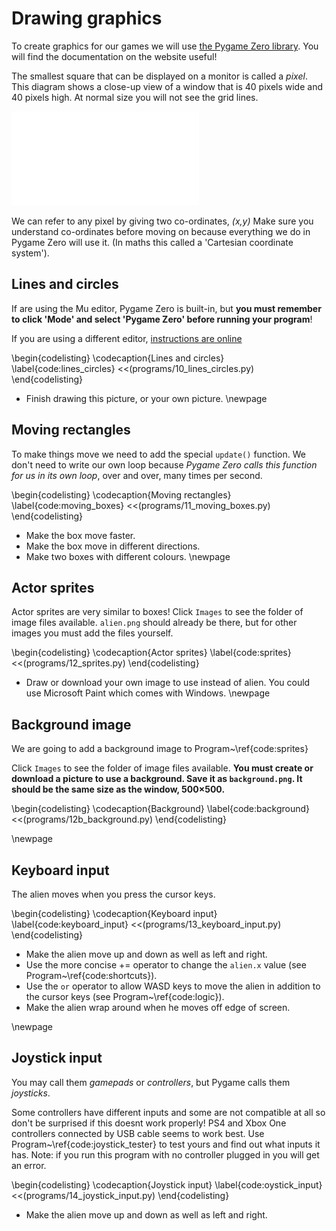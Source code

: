 # Drawing graphics

To create graphics for our games we will use [the Pygame Zero library](https://pygame-zero.readthedocs.io). You will find the documentation on the website useful!

The smallest square that can be displayed on a monitor is called a *pixel*. This diagram shows a close-up view
of a window that is 40 pixels wide and 40 pixels high.  At normal size you will not see the grid lines.

![Model View Controller](images/figures/pixelgrid.pdf)

We can refer to any pixel by giving two co-ordinates, *(x,y)* Make sure you understand co-ordinates before moving on
because everything we do in Pygame Zero will use it.  (In maths this called a 'Cartesian coordinate system').

## Lines and circles

If are using the Mu editor, Pygame Zero is built-in, but **you must remember to click 'Mode' and select 'Pygame Zero' before running your program**!

If you are using a different editor, [instructions are online](https://pygame-zero.readthedocs.io/en/stable/ide-mode.html)

\begin{codelisting}
\codecaption{Lines and circles}
\label{code:lines_circles}
<<(programs/10_lines_circles.py)
\end{codelisting}

* Finish drawing this picture, or your own picture.
\newpage

## Moving rectangles

To make things move we need to add the special `update()` function.
We don't need to write our own loop because *Pygame Zero calls this function for us in its own loop*, over and over, many times per second.

\begin{codelisting}
\codecaption{Moving rectangles}
\label{code:moving_boxes}
<<(programs/11_moving_boxes.py)
\end{codelisting}

* Make the box move faster.
* Make the box move in different directions.
* Make two boxes with different colours.
\newpage

## Actor sprites

Actor sprites are very similar to boxes!
Click `Images` to see the folder of image files available.
`alien.png` should already be there, but
for other images you must add the files yourself.

\begin{codelisting}
\codecaption{Actor sprites}
\label{code:sprites}
<<(programs/12_sprites.py)
\end{codelisting}

* Draw or download your own image to use instead of alien.  You could use Microsoft Paint which comes with Windows.
\newpage

## Background image

We are going to add a background image to  Program~\ref{code:sprites}

Click `Images` to see the folder of image files available.  **You must create or download a picture
to use a background.  Save it as `background.png`.  It should be the same size as the window, 500×500.**

\begin{codelisting}
\codecaption{Background}
\label{code:background}
<<(programs/12b_background.py)
\end{codelisting}

\newpage

## Keyboard input

The alien moves when you press the cursor keys.

\begin{codelisting}
\codecaption{Keyboard input}
\label{code:keyboard_input}
<<(programs/13_keyboard_input.py)
\end{codelisting}

* Make the alien move up and down as well as left and right.
* Use the more concise += operator to change the `alien.x` value (see Program~\ref{code:shortcuts}).
* Use the `or` operator to allow WASD keys to move the alien in addition to the cursor keys (see Program~\ref{code:logic}).
* Make the alien wrap around when he moves off edge of screen.

\newpage

## Joystick input

You may call them *gamepads* or *controllers*, but Pygame calls them *joysticks*.

 Some controllers have different inputs and some are not compatible at all so don't be surprised if this doesnt work properly!  PS4 and Xbox One controllers connected by USB cable seems to work best.  Use Program~\ref{code:joystick_tester} to test yours and find out what inputs it has.  Note: if you run this program with no controller plugged in you will get an error.


\begin{codelisting}
\codecaption{Joystick input}
\label{code:oystick_input}
<<(programs/14_joystick_input.py)
\end{codelisting}

* Make the alien move up and down as well as left and right.

